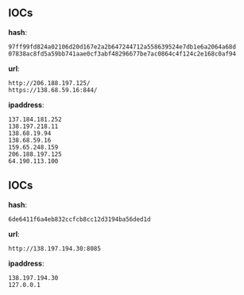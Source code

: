 
## IOCs

__hash__:

```text
97ff99fd824a02106d20d167e2a2b647244712a558639524e7db1e6a2064a68d
07838ac8fd5a59bb741aae0cf3abf48296677be7ac0864c4f124c2e168c0af94
```
__url__:

```text
http://206.188.197.125/
https://138.68.59.16:844/
```
__ipaddress__:

```text
137.184.181.252
138.197.218.11
138.68.19.94
138.68.59.16
159.65.248.159
206.188.197.125
64.190.113.100
```

## IOCs

__hash__:

```text
6de6411f6a4eb832ccfcb8cc12d3194ba56ded1d
```
__url__:

```text
http://138.197.194.30:8085
```
__ipaddress__:

```text
138.197.194.30
127.0.0.1
```



